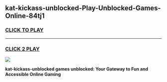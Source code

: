 
## kat-kickass-unblocked-Play-Unblocked-Games-Online-84tj1
<h3>
<a href="https://premium76.site?title=kat-kickass-unblocked&ref=25A">CLICK TO PLAY</a></h3>
<hr>

<h3>
<a href="https://premium76.site?title=kat-kickass-unblocked&ref=25A">CLICK 2 PLAY</a>
  
</h3>

<a href="https://premium76.site?title=kat-kickass-unblocked&ref=25A"><img src="https://clearcache.store/games.png"></a>


**kat-kickass-unblocked games unblocked: Your Gateway to Fun and Accessible Online Gaming**
